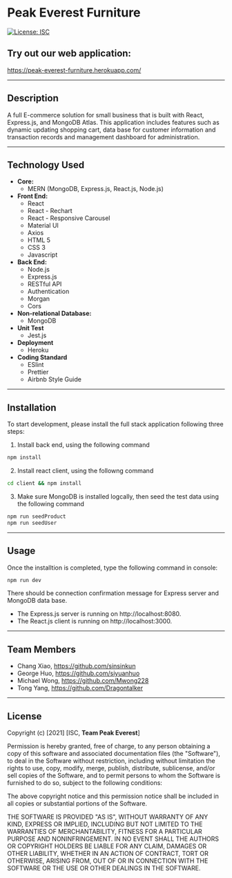# Peak Everest Furniture

[![License: ISC](https://img.shields.io/badge/License-ISC-blue.svg)](https://opensource.org/licenses/ISC)

## Try out our web application:

https://peak-everest-furniture.herokuapp.com/

---

## Description

A full E-commerce solution for small business that is built with React, Express.js, and MongoDB Atlas. This application includes features such as dynamic updating shopping cart, data base for customer information and transaction records and management dashboard for administration.

---

## Technology Used

- **Core:**
  - MERN (MongoDB, Express.js, React.js, Node.js)
- **Front End:**
  - React
  - React - Rechart
  - React - Responsive Carousel
  - Material UI
  - Axios
  - HTML 5
  - CSS 3
  - Javascript
- **Back End:**
  - Node.js
  - Express.js
  - RESTful API
  - Authentication
  - Morgan
  - Cors
- **Non-relational Database:**
  - MongoDB
- **Unit Test**
  - Jest.js
- **Deployment**
  - Heroku
- **Coding Standard**
  - ESlint
  - Prettier
  - Airbnb Style Guide

---

## Installation

To start development, please install the full stack application following three steps:

1. Install back end, using the following command

```bash
npm install
```

2. Install react client, using the followng command

```bash
cd client && npm install
```

3. Make sure MongoDB is installed logcally, then seed the test data using the following command

```bash
npm run seedProduct
npm run seedUser
```

---

## Usage

Once the installtion is completed, type the following command in console:

```bash
npm run dev
```

There should be connection confirmation message for Express server and MongoDB data base.

- The Express.js server is running on http://localhost:8080.
- The React.js client is running on http://localhost:3000.

---

## Team Members

- Chang Xiao, https://github.com/sinsinkun
- George Huo, https://github.com/siyuanhuo
- Michael Wong, https://github.com/Mwong228
- Tong Yang, https://github.com/Dragontalker

---

## License

Copyright (c) [2021] [ISC, __Team Peak Everest__]

Permission is hereby granted, free of charge, to any person obtaining a copy of this software and associated documentation files (the "Software"), to deal in the Software without restriction, including without limitation the rights to use, copy, modify, merge, publish, distribute, sublicense, and/or sell copies of the Software, and to permit persons to whom the Software is furnished to do so, subject to the following conditions:

The above copyright notice and this permission notice shall be included in all copies or substantial portions of the Software.

THE SOFTWARE IS PROVIDED "AS IS", WITHOUT WARRANTY OF ANY KIND, EXPRESS OR IMPLIED, INCLUDING BUT NOT LIMITED TO THE WARRANTIES OF MERCHANTABILITY, FITNESS FOR A PARTICULAR PURPOSE AND NONINFRINGEMENT. IN NO EVENT SHALL THE AUTHORS OR COPYRIGHT HOLDERS BE LIABLE FOR ANY CLAIM, DAMAGES OR OTHER LIABILITY, WHETHER IN AN ACTION OF CONTRACT, TORT OR OTHERWISE, ARISING FROM, OUT OF OR IN CONNECTION WITH THE SOFTWARE OR THE USE OR OTHER DEALINGS IN THE SOFTWARE.
